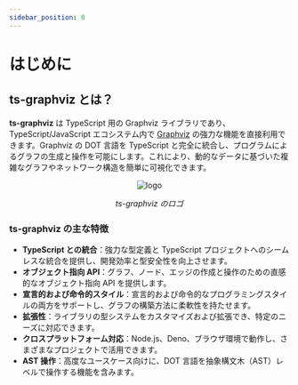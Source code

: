 ```yaml
---
sidebar_position: 0
---
```

# はじめに

## ts-graphviz とは？

**ts-graphviz** は TypeScript 用の Graphviz ライブラリであり、TypeScript/JavaScript エコシステム内で [Graphviz](https://graphviz.gitlab.io/) の強力な機能を直接利用できます。Graphviz の DOT 言語を TypeScript と完全に統合し、プログラムによるグラフの生成と操作を可能にします。これにより、動的なデータに基づいた複雑なグラフやネットワーク構造を簡単に可視化できます。

<div align="center">

![logo](/img/logo.png)

<i>ts-graphviz のロゴ</i>
</div>

### ts-graphviz の主な特徴

- **TypeScript との統合**：強力な型定義と TypeScript プロジェクトへのシームレスな統合を提供し、開発効率と型安全性を向上させます。
- **オブジェクト指向 API**：グラフ、ノード、エッジの作成と操作のための直感的なオブジェクト指向 API を提供します。
- **宣言的および命令的スタイル**：宣言的および命令的なプログラミングスタイルの両方をサポートし、グラフの構築方法に柔軟性を持たせます。
- **拡張性**：ライブラリの型システムをカスタマイズおよび拡張でき、特定のニーズに対応できます。
- **クロスプラットフォーム対応**：Node.js、Deno、ブラウザ環境で動作し、さまざまなプロジェクトで活用できます。
- **AST 操作**：高度なユースケース向けに、DOT 言語を抽象構文木（AST）レベルで操作する機能を含みます。
